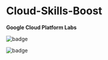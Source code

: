 # Cloud-Skills-Boost
 **Google Cloud Platform Labs**
 
![badge](https://img.shields.io/endpoint?url=https://gist.githubusercontent.com/KloudCell/44aeab7ee88202f9de432b2f79d598ee/raw)

![badge](https://img.shields.io/endpoint?url=https://gist.githubusercontent.com/KloudCell/d3888850c70af7f8ce7b5df6960c2c45/raw)
